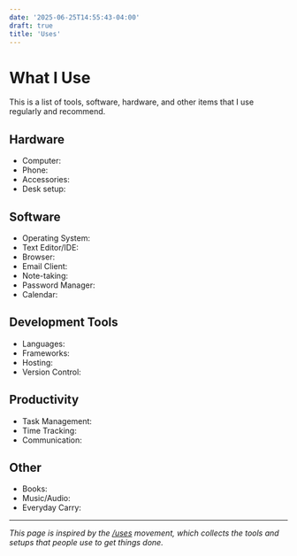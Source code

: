 ```yaml
---
date: '2025-06-25T14:55:43-04:00'
draft: true
title: 'Uses'
---
```


# What I Use

This is a list of tools, software, hardware, and other items that I use regularly and recommend.

## Hardware

- Computer: 
- Phone: 
- Accessories:
- Desk setup:

## Software

- Operating System:
- Text Editor/IDE:
- Browser:
- Email Client:
- Note-taking:
- Password Manager:
- Calendar:

## Development Tools

- Languages:
- Frameworks:
- Hosting:
- Version Control:

## Productivity

- Task Management:
- Time Tracking:
- Communication:

## Other

- Books:
- Music/Audio:
- Everyday Carry:

---

*This page is inspired by the [/uses](https://uses.tech/) movement, which collects the tools and setups that people use to get things done.*

